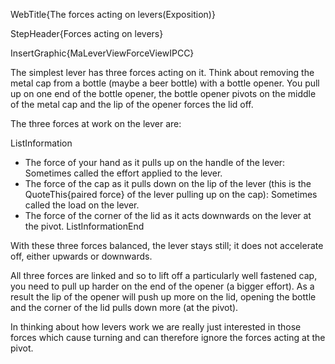 WebTitle{The forces acting on levers(Exposition)}

StepHeader{Forces acting on levers}

InsertGraphic{MaLeverViewForceViewIPCC}

The simplest lever has three forces acting on it. Think about removing the metal cap from a bottle (maybe a beer bottle) with a bottle opener. You pull up on one end of the bottle opener, the bottle opener pivots on the middle of the metal cap and the lip of the opener forces the lid off.

The three forces at work on the lever are:

ListInformation
- The force of your hand as it pulls up on the handle of the lever: Sometimes called the effort applied to the lever.
- The force of the cap as it pulls down on the lip of the lever (this is the QuoteThis{paired force} of the lever pulling up on the cap): Sometimes called the load on the lever.
- The force of the corner of the lid as it acts downwards on the lever at the pivot.
ListInformationEnd

With these three forces balanced, the lever stays still; it does not accelerate off, either upwards or downwards.

All three forces are linked and so to lift off a particularly well fastened cap, you need to pull up harder on the end of the opener (a bigger effort). As a result the lip of the opener will push up more on the lid, opening the bottle and the corner of the lid pulls down more (at the pivot).

In thinking about how levers work we are really just interested in those forces which cause turning and can therefore ignore the forces acting at the pivot.
